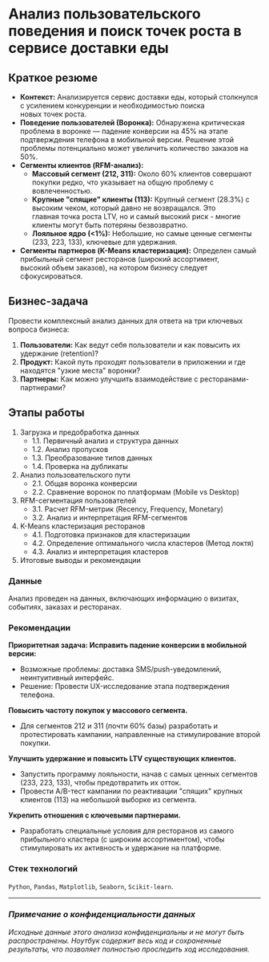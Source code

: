 # Анализ пользовательского поведения и поиск точек роста в сервисе доставки еды

## Краткое резюме

- **Контекст:** Анализируется сервис доставки еды, который столкнулся с усилением конкуренции и необходимостью поиска  
новых точек роста.
- **Поведение пользователей (Воронка):** Обнаружена критическая проблема в воронке — падение конверсии на 45% на этапе  
подтверждения телефона в мобильной версии. Решение этой проблемы потенциально может увеличить количество заказов на 50%.
- **Сегменты клиентов (RFM-анализ):**
  - **Массовый сегмент (212, 311):** Около 60% клиентов совершают покупки редко, что указывает на общую проблему с  
    вовлеченностью.
  - **Крупные "спящие" клиенты (113):** Крупный сегмент (28.3%) с высоким чеком, который давно не возвращался. Это  
    главная точка роста LTV, но и самый высокий риск - многие клиенты могут быть потеряны безвозвратно.
  - **Лояльное ядро (<1%):** Небольшие, но самые ценные сегменты (233, 223, 133), ключевые для удержания.
- **Сегменты партнеров (K-Means кластеризация):** Определен самый прибыльный сегмент ресторанов (широкий ассортимент,  
высокий объем заказов), на котором бизнесу следует сфокусироваться.

## Бизнес-задача

Провести комплексный анализ данных для ответа на три ключевых вопроса бизнеса:

1. **Пользователи:** Как ведут себя пользователи и как повысить их удержание (retention)?
2. **Продукт:** Какой путь проходят пользователи в приложении и где находятся "узкие места" воронки?
3. **Партнеры:** Как можно улучшить взаимодействие с ресторанами-партнерами?

## Этапы работы

1. Загрузка и предобработка данных
    - 1.1. Первичный анализ и структура данных
    - 1.2. Анализ пропусков
    - 1.3. Преобразование типов данных
    - 1.4. Проверка на дубликаты
2. Анализ пользовательского пути
    - 2.1. Общая воронка конверсии
    - 2.2. Сравнение воронок по платформам (Mobile vs Desktop)
3. RFM-сегментация пользователей
    - 3.1. Расчет RFM-метрик (Recency, Frequency, Monetary)
    - 3.2. Анализ и интерпретация RFM-сегментов
4. K-Means кластеризация ресторанов
    - 4.1. Подготовка признаков для кластеризации
    - 4.2. Определение оптимального числа кластеров (Метод локтя)
    - 4.3. Анализ и интерпретация кластеров
5. Итоговые выводы и рекомендации

### Данные

Анализ проведен на данных, включающих информацию о визитах, событиях, заказах и ресторанах.

### Рекомендации

**Приоритетная задача: Исправить падение конверсии в мобильной версии:**

- Возможные проблемы: доставка SMS/push-уведомлений, неинтуитивный интерфейс.
- Решение: Провести UX-исследование этапа подтверждения телефона.

**Повысить частоту покупок у массового сегмента.**

- Для сегментов 212 и 311 (почти 60% базы) разработать и протестировать кампании, направленные на стимулирование второй  
покупки.

**Улучшить удержание и повысить LTV существующих клиентов.**

- Запустить программу лояльности, начав с самых ценных сегментов (233, 223, 133), чтобы предотвратить их отток.
- Провести A/B-тест кампании по реактивации "спящих" крупных клиентов (113) на небольшой выборке из сегмента.

**Укрепить отношения с ключевыми партнерами.**

- Разработать специальные условия для ресторанов из самого прибыльного кластера (с широким ассортиментом), чтобы  
стимулировать их активность и удержание на платформе.

### Стек технологий

`Python`, `Pandas`, `Matplotlib`, `Seaborn`, `Scikit-learn`.

---

### *Примечание о конфиденциальности данных*

*Исходные данные этого анализа конфиденциальны и не могут быть распространены. Ноутбук содержит весь код и сохраненные результаты, что позволяет полностью проследить ход исследования.*
